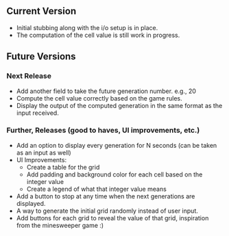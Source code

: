 ## Current Version

- Initial stubbing along with the i/o setup is in place.
- The computation of the cell value is still work in progress.

## Future Versions

### Next Release

- Add another field to take the future generation number. e.g., 20
- Compute the cell value correctly based on the game rules.
- Display the output of the computed generation in the same format as the input received.

### Further, Releases (good to haves, UI improvements, etc.)

- Add an option to display every generation for N seconds (can be taken as an input as well)
- UI Improvements:
  - Create a table for the grid
  - Add padding and background color for each cell based on the integer value
  - Create a legend of what that integer value means
- Add a button to stop at any time when the next generations are displayed.
- A way to generate the initial grid randomly instead of user input.
- Add buttons for each grid to reveal the value of that grid, inspiration from the minesweeper game :)


